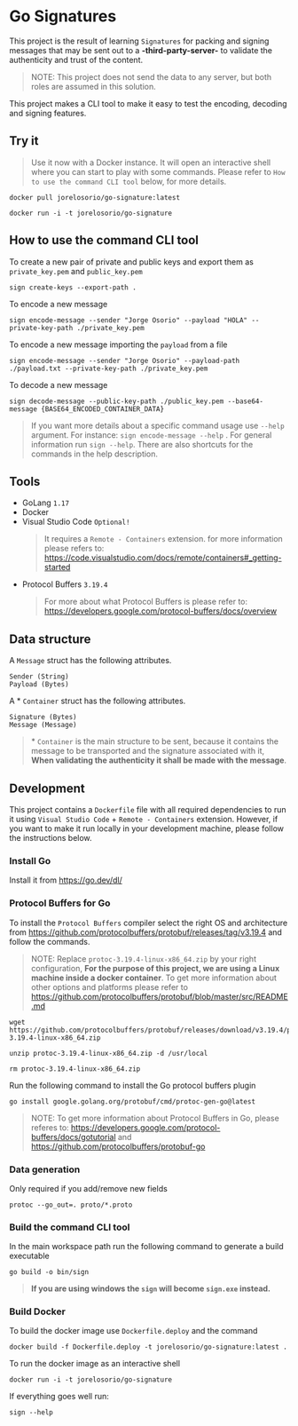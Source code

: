 # Go Signatures

This project is the result of learning `Signatures` for packing and signing messages that may be sent out to a **-third-party-server-** to validate the authenticity and trust of the content.

> NOTE: This project does not send the data to any server, but both roles are assumed in this solution.

This project makes a CLI tool to make it easy to test the encoding, decoding and signing features.

## Try it

> Use it now with a Docker instance. It will open an interactive shell where you can start to play with some commands. Please refer to `How to use the command CLI tool` below, for more details.

    docker pull jorelosorio/go-signature:latest

    docker run -i -t jorelosorio/go-signature

## How to use the command CLI tool

To create a new pair of private and public keys and export them as `private_key.pem` and `public_key.pem`

    sign create-keys --export-path .

To encode a new message

    sign encode-message --sender "Jorge Osorio" --payload "HOLA" --private-key-path ./private_key.pem

To encode a new message importing the `payload` from a file

    sign encode-message --sender "Jorge Osorio" --payload-path ./payload.txt --private-key-path ./private_key.pem

To decode a new message

    sign decode-message --public-key-path ./public_key.pem --base64-message {BASE64_ENCODED_CONTAINER_DATA}

> If you want more details about a specific command usage use `--help` argument. For instance: `sign encode-message --help` . For general information run `sign --help`. There are also shortcuts for the commands in the help description.

## Tools

- GoLang `1.17`
- Docker
- Visual Studio Code `Optional!`
    > It requires a `Remote - Containers` extension. for more information please refers to: https://code.visualstudio.com/docs/remote/containers#_getting-started
- Protocol Buffers `3.19.4`
    > For more about what Protocol Buffers is please refer to: https://developers.google.com/protocol-buffers/docs/overview

## Data structure

A `Message` struct has the following attributes.

```
Sender (String)
Payload (Bytes)
```

A * `Container` struct has the following attributes.

```
Signature (Bytes)
Message (Message)
```

> \* `Container` is the main structure to be sent, because it contains the message to be transported and the signature associated with it, **When validating the authenticity it shall be made with the message**.

## Development

This project contains a `Dockerfile` file with all required dependencies to run it using `Visual Studio Code` + `Remote - Containers` extension.
However, if you want to make it run locally in your development machine, please follow the instructions below.

### Install Go

Install it from https://go.dev/dl/

### Protocol Buffers for Go

To install the `Protocol Buffers` compiler select the right OS and architecture from https://github.com/protocolbuffers/protobuf/releases/tag/v3.19.4 and follow the commands.

> NOTE: Replace `protoc-3.19.4-linux-x86_64.zip` by your right configuration, **For the purpose of this project, we are using a Linux machine inside a docker container**. To get more information about other options and platforms please refer to https://github.com/protocolbuffers/protobuf/blob/master/src/README.md

    wget https://github.com/protocolbuffers/protobuf/releases/download/v3.19.4/protoc-3.19.4-linux-x86_64.zip

    unzip protoc-3.19.4-linux-x86_64.zip -d /usr/local

    rm protoc-3.19.4-linux-x86_64.zip

Run the following command to install the Go protocol buffers plugin

    go install google.golang.org/protobuf/cmd/protoc-gen-go@latest

> NOTE: To get more information about Protocol Buffers in Go, please referes to: https://developers.google.com/protocol-buffers/docs/gotutorial and https://github.com/protocolbuffers/protobuf-go

### Data generation

Only required if you add/remove new fields

    protoc --go_out=. proto/*.proto

### Build the command CLI tool

In the main workspace path run the following command to generate a build executable

    go build -o bin/sign

> **If you are using windows the `sign` will become `sign.exe` instead.**

### Build Docker

To build the docker image use `Dockerfile.deploy` and the command

    docker build -f Dockerfile.deploy -t jorelosorio/go-signature:latest .

To run the docker image as an interactive shell

    docker run -i -t jorelosorio/go-signature

If everything goes well run:

    sign --help